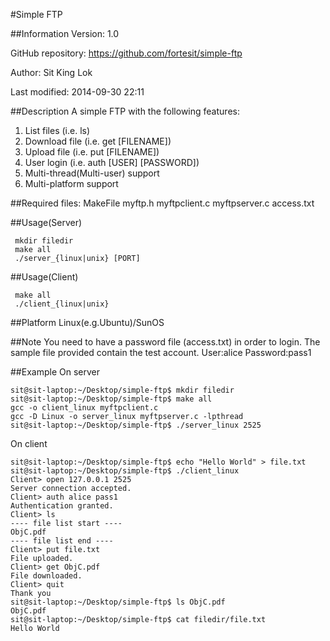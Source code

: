 #Simple FTP

##Information
Version: 1.0

GitHub repository: https://github.com/fortesit/simple-ftp

Author: Sit King Lok

Last modified: 2014-09-30 22:11

 
##Description
 A simple FTP with the following features:
 1. List files (i.e. ls)
 2. Download file (i.e. get [FILENAME])
 3. Upload file (i.e. put [FILENAME])
 4. User login (i.e. auth [USER] [PASSWORD])
 5. Multi-thread(Multi-user) support
 6. Multi-platform support

##Required files:
 MakeFile
 myftp.h
 myftpclient.c
 myftpserver.c
 access.txt

##Usage(Server)
```
 mkdir filedir
 make all
 ./server_{linux|unix} [PORT]
```

##Usage(Client)
```
 make all
 ./client_{linux|unix}
```

##Platform
Linux(e.g.Ubuntu)/SunOS

##Note
 You need to have a password file (access.txt) in order to login.
 The sample file provided contain the test account.
 User:alice
 Password:pass1
 
##Example
On server
```
sit@sit-laptop:~/Desktop/simple-ftp$ mkdir filedirsit@sit-laptop:~/Desktop/simple-ftp$ make allgcc -o client_linux myftpclient.cgcc -D Linux -o server_linux myftpserver.c -lpthreadsit@sit-laptop:~/Desktop/simple-ftp$ ./server_linux 2525

```

On client
```
sit@sit-laptop:~/Desktop/simple-ftp$ echo "Hello World" > file.txtsit@sit-laptop:~/Desktop/simple-ftp$ ./client_linux Client> open 127.0.0.1 2525Server connection accepted.Client> auth alice pass1Authentication granted.Client> ls---- file list start ----ObjC.pdf---- file list end ----Client> put file.txtFile uploaded.Client> get ObjC.pdfFile downloaded.Client> quitThank yousit@sit-laptop:~/Desktop/simple-ftp$ ls ObjC.pdfObjC.pdfsit@sit-laptop:~/Desktop/simple-ftp$ cat filedir/file.txt Hello World

```

